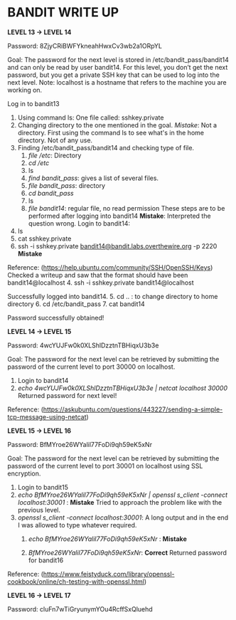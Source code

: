 # BANDIT WRITE UP 

**LEVEL 13 -> LEVEL 14** 

Password: 8ZjyCRiBWFYkneahHwxCv3wb2a1ORpYL

Goal: The password for the next level is stored in /etc/bandit_pass/bandit14 and can only be read by user bandit14. For this level, you don’t get the next password, but you get a private SSH key that can be used to log into the next level. Note: localhost is a hostname that refers to the machine you are working on.

 Log in to bandit13
   1. Using command ls: One file called: sshkey.private 
   2. Changing directory to the one mentioned in the goal. 
   *Mistake*: Not a directory. 
   First using the command ls to see what's in the home directory. 
   Not of any use. 
   3. Finding /etc/bandit_pass/bandit14 and checking type of file. 
      1. *file /etc*: Directory
      2. *cd /etc*
      3. ls
      4. *find bandit_pass*: gives a list of several files.
      5. *file bandit_pass*: directory
      6. *cd bandit_pass*
      7. ls
      8. *file bandit14*: regular file, no read permission 
These steps are to be performed after logging into bandit14 
**Mistake**: Interpreted the question wrong. 
Login to bandit14: 
1. ls 
2. cat sshkey.private 
3. ssh -i sshkey.private bandit14@bandit.labs.overthewire.org -p 2220 **Mistake** 

Reference: (https://help.ubuntu.com/community/SSH/OpenSSH/Keys)
Checked a writeup and saw that the format should have been bandit14@localhost 
4. ssh -i sshkey.private bandit14@localhost

Successfully logged into bandit14. 
5. cd .. : to change directory to home directory
6. cd /etc/bandit_pass
7. cat bandit14

Password successfully obtained!

**LEVEL 14 -> LEVEL 15**

Password: 4wcYUJFw0k0XLShlDzztnTBHiqxU3b3e

Goal: The password for the next level can be retrieved by submitting the password of the current level to port 30000 on localhost.

1. Login to bandit14
2. *echo 4wcYUJFw0k0XLShlDzztnTBHiqxU3b3e | netcat localhost 30000* 
Returned password for next level!

Reference: (https://askubuntu.com/questions/443227/sending-a-simple-tcp-message-using-netcat)


**LEVEL 15 -> LEVEL 16**

Password: BfMYroe26WYalil77FoDi9qh59eK5xNr

Goal: The password for the next level can be retrieved by submitting the password of the current level to port 30001 on localhost using SSL encryption.

1. Login to bandit15
2. *echo BfMYroe26WYalil77FoDi9qh59eK5xNr | openssl s_client -connect localhost:30001* : **Mistake** Tried to approach the problem like with the previous level. 
3. *openssl s_client -connect localhost:30001*: A long output and in the end I was allowed to type whatever required. 
   1. *echo BfMYroe26WYalil77FoDi9qh59eK5xNr* : **Mistake** 

   2. *BfMYroe26WYalil77FoDi9qh59eK5xNr*: **Correct** Returned password for bandit16

Reference: (https://www.feistyduck.com/library/openssl-cookbook/online/ch-testing-with-openssl.html)

**LEVEL 16 -> LEVEL 17**

Password: cluFn7wTiGryunymYOu4RcffSxQluehd
